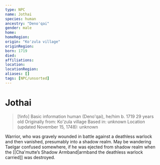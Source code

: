 ```yaml
---
type: NPC
name: Jothai
species: human
ancestry: "Deno'qai"
gender: male
home: 
homeRegion:
origin: "Ko'zula village"
originRegion:
born: 1719
died: 
affiliations: 
location: 
locationRegion:
aliases: []
tags: [NPC/unsorted]
---
```

# Jothai
>[!info] Basic information
>human (Deno'qai), he/him
>b. 1719
>29 years old
>Originally from: Ko'zula village
>Based in: unknown
>Location (updated November 15, 1748): unknown

Warrior, who was gravely wounded in battle against a deathless warlock and then vanished, presumably into a shadow realm. May be wandering Taelgar confused somewhere, if he was ejected from shadow realm when the [[Cha'mutte’s Shadow Armband|armband the deathless warlock carried]] was destroyed.